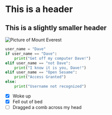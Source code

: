 # This is a header
## This is a slightly smaller header
![Picture of Mount Everest](https://github.com/user-attachments/assets/56bb3d4b-da6b-4206-af86-15fffd46807d)

```python
user_name = "Dave"  
if user_name == "Dave":   
    print("Get off my computer Dave!")   
elif user_name == "not Dave":   
    print("I know it is you, Dave!")   
elif user_name == "Open Sesame":   
    print("Access Granted")   
else:   
    print("Username not recognized")  
```

- [X] Woke up
- [X] Fell out of bed
- [ ] Dragged a comb across my head